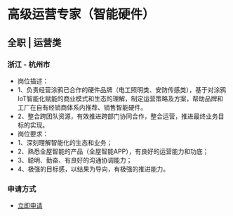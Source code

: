 
# 高级运营专家（智能硬件）
## 全职  |  运营类
### 浙江 - 杭州市

- 岗位描述：
- 1、负责经营涂鸦已合作的硬件品牌（电工照明类、安防传感类），基于对涂鸦IoT智能化赋能的商业模式和生态的理解，制定运营策略及方案，帮助品牌和工厂在自有经销商体系内推荐、销售智能硬件。
- 2、整合跨团队资源，有效推进跨部门协同合作，整合运营，推进最终业务目标的实现。
- 岗位要求：
- 1、深刻理解智能化的生态和业务；
- 2、熟悉全屋智能的产品（全屋智能APP），有良好的运营能力和功底；
- 3、聪明、勤奋、有良好的沟通协调能力；
- 4、极强的目标感，以结果为导向，有极强的推进能力。
### 申请方式
- <a href="mailto:hr@tuya.com?subject=求职简历-高级运营专家（智能硬件）-来自GitHub">立即申请</a>